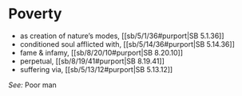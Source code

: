 # Poverty

* as creation of nature’s modes, [[sb/5/1/36#purport|SB 5.1.36]]
* conditioned soul afflicted with, [[sb/5/14/36#purport|SB 5.14.36]]
* fame & infamy, [[sb/8/20/10#purport|SB 8.20.10]]
* perpetual, [[sb/8/19/41#purport|SB 8.19.41]]
* suffering via, [[sb/5/13/12#purport|SB 5.13.12]]

*See:* Poor man
